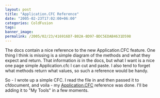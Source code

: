 ```yaml
---
layout: post
title: "Application.CFC Reference"
date: "2005-02-23T17:02:00+06:00"
categories: ColdFusion 
tags: 
banner_image: 
permalink: /2005/02/23/416916D7-B02A-8D97-BDC5EDAB4631D598
---
```


The docs contain a nice reference to the new Application.CFC feature. One thing I think is missing is a simple diagram of the methods and what they expect and return. That information <i>is</i> in the docs, but what I want is a nice one page simple Application.cfc I can cut and paste. I also tend to forget what methods return what values, so such a reference would be handy.

So - I wrote up a simple CFC. I read the file in and then passed it to cfdocument, and voila - my <a href="http://ray.camdenfamily.com/downloads/app.pdf">Application.CFC</a> reference was done. I'll be adding it to "My Tools" in a few moments.